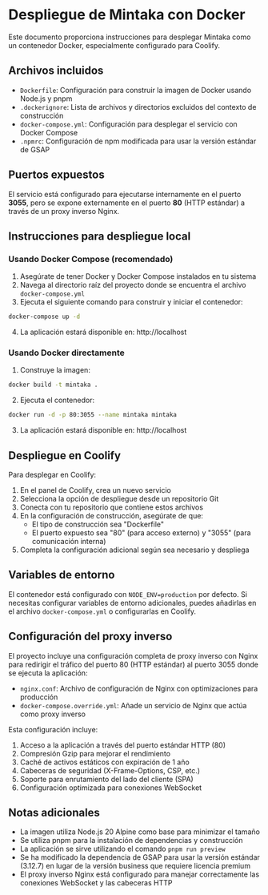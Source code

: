 # Despliegue de Mintaka con Docker

Este documento proporciona instrucciones para desplegar Mintaka como un contenedor Docker, especialmente configurado para Coolify.

## Archivos incluidos

- `Dockerfile`: Configuración para construir la imagen de Docker usando Node.js y pnpm
- `.dockerignore`: Lista de archivos y directorios excluidos del contexto de construcción
- `docker-compose.yml`: Configuración para desplegar el servicio con Docker Compose
- `.npmrc`: Configuración de npm modificada para usar la versión estándar de GSAP

## Puertos expuestos

El servicio está configurado para ejecutarse internamente en el puerto **3055**, pero se expone externamente en el puerto **80** (HTTP estándar) a través de un proxy inverso Nginx.

## Instrucciones para despliegue local

### Usando Docker Compose (recomendado)

1. Asegúrate de tener Docker y Docker Compose instalados en tu sistema
2. Navega al directorio raíz del proyecto donde se encuentra el archivo `docker-compose.yml`
3. Ejecuta el siguiente comando para construir y iniciar el contenedor:

```bash
docker-compose up -d
```

4. La aplicación estará disponible en: http://localhost

### Usando Docker directamente

1. Construye la imagen:

```bash
docker build -t mintaka .
```

2. Ejecuta el contenedor:

```bash
docker run -d -p 80:3055 --name mintaka mintaka
```

3. La aplicación estará disponible en: http://localhost

## Despliegue en Coolify

Para desplegar en Coolify:

1. En el panel de Coolify, crea un nuevo servicio
2. Selecciona la opción de despliegue desde un repositorio Git
3. Conecta con tu repositorio que contiene estos archivos
4. En la configuración de construcción, asegúrate de que:
   - El tipo de construcción sea "Dockerfile"
   - El puerto expuesto sea "80" (para acceso externo) y "3055" (para comunicación interna)
5. Completa la configuración adicional según sea necesario y despliega

## Variables de entorno

El contenedor está configurado con `NODE_ENV=production` por defecto. Si necesitas configurar variables de entorno adicionales, puedes añadirlas en el archivo `docker-compose.yml` o configurarlas en Coolify.

## Configuración del proxy inverso

El proyecto incluye una configuración completa de proxy inverso con Nginx para redirigir el tráfico del puerto 80 (HTTP estándar) al puerto 3055 donde se ejecuta la aplicación:

- `nginx.conf`: Archivo de configuración de Nginx con optimizaciones para producción
- `docker-compose.override.yml`: Añade un servicio de Nginx que actúa como proxy inverso

Esta configuración incluye:

1. Acceso a la aplicación a través del puerto estándar HTTP (80)
2. Compresión Gzip para mejorar el rendimiento
3. Caché de activos estáticos con expiración de 1 año
4. Cabeceras de seguridad (X-Frame-Options, CSP, etc.)
5. Soporte para enrutamiento del lado del cliente (SPA)
6. Configuración optimizada para conexiones WebSocket

## Notas adicionales

- La imagen utiliza Node.js 20 Alpine como base para minimizar el tamaño
- Se utiliza pnpm para la instalación de dependencias y construcción
- La aplicación se sirve utilizando el comando `pnpm run preview`
- Se ha modificado la dependencia de GSAP para usar la versión estándar (3.12.7) en lugar de la versión business que requiere licencia premium
- El proxy inverso Nginx está configurado para manejar correctamente las conexiones WebSocket y las cabeceras HTTP